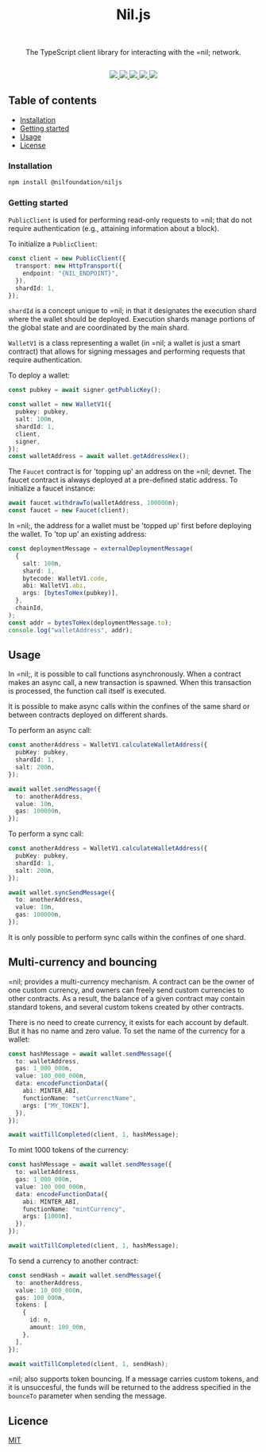 <h1 align="center">Nil.js</h1>

<br />

<p align="center">
  The TypeScript client library for interacting with the =nil; network.
</p>

<row style="display: flex; gap: 10px;"><p align="center">
  <a href="https://github.com/NilFoundation/nil.js/actions/workflows/build.yaml">
    <picture>
      <img src="https://img.shields.io/github/actions/workflow/status/NilFoundation/nil.js/.github%2Fworkflows%2Fbuild.yaml"/>
    </picture>
  </a>
  <a href="https://www.npmjs.com/package/@nilfoundation/niljs">
    <picture>
      <img src="https://img.shields.io/npm/dy/%40nilfoundation%2Fniljs"/>
    </picture>
  </a>
  <a href="https://github.com/NilFoundation/nil.js">
    <picture>
      <img src="https://img.shields.io/github/stars/NilFoundation/nil.js"/>
    </picture>
  </a>
  <a href="https://github.com/NilFoundation/nil.js/actions/workflows/build.yaml">
    <picture>
      <img src="https://img.shields.io/npm/v/%40nilfoundation%2Fniljs"/>
    </picture>
  </a>
  <a href="https://github.com/NilFoundation/nil.js">
    <picture>
      <img src="https://img.shields.io/github/forks/NilFoundation/nil.js"/>
    </picture>
  </a>
</p>
</row>

## Table of contents

- [Installation](#installation)
- [Getting started](#getting-started)
- [Usage](#usage)
- [License](#license)

### Installation

```bash
npm install @nilfoundation/niljs
```

### Getting started

`PublicClient` is used for performing read-only requests to =nil; that do not require authentication (e.g., attaining information about a block).

To initialize a `PublicClient`:

```typescript
const client = new PublicClient({
  transport: new HttpTransport({
    endpoint: "{NIL_ENDPOINT}",
  }),
  shardId: 1,
});
```

`shardId` is a concept unique to =nil; in that it designates the execution shard where the wallet should be deployed. Execution shards manage portions of the global state and are coordinated by the main shard.

`WalletV1` is a class representing a wallet (in =nil; a wallet is just a smart contract) that allows for signing messages and performing requests that require authentication.

To deploy a wallet:

```typescript
const pubkey = await signer.getPublicKey();

const wallet = new WalletV1({
  pubkey: pubkey,
  salt: 100n,
  shardId: 1,
  client,
  signer,
});
const walletAddress = await wallet.getAddressHex();
```

The `Faucet` contract is for 'topping up' an address on the =nil; devnet. The faucet contract is always deployed at a pre-defined static address. To initialize a faucet instance:

```typescript
await faucet.withdrawTo(walletAddress, 100000n);
const faucet = new Faucet(client);
```

In =nil;, the address for a wallet must be 'topped up' first before deploying the wallet. To 'top up' an existing address:

```typescript
const deploymentMessage = externalDeploymentMessage(
  {
    salt: 100n,
    shard: 1,
    bytecode: WalletV1.code,
    abi: WalletV1.abi,
    args: [bytesToHex(pubkey)],
  },
  chainId,
);
const addr = bytesToHex(deploymentMessage.to);
console.log("walletAddress", addr);
```

## Usage

In =nil;, it is possible to call functions asynchronously. When a contract makes an async call, a new transaction is spawned. When this transaction is processed, the function call itself is executed. 

It is possible to make async calls within the confines of the same shard or between contracts deployed on different shards.

To perform an async call:

```typescript
const anotherAddress = WalletV1.calculateWalletAddress({
  pubKey: pubkey,
  shardId: 1,
  salt: 200n,
});

await wallet.sendMessage({
  to: anotherAddress,
  value: 10n,
  gas: 100000n,
});
```

To perform a sync call:

```typescript
const anotherAddress = WalletV1.calculateWalletAddress({
  pubKey: pubkey,
  shardId: 1,
  salt: 200n,
});

await wallet.syncSendMessage({
  to: anotherAddress,
  value: 10n,
  gas: 100000n,
});
```

It is only possible to perform sync calls within the confines of one shard.

## Multi-currency and bouncing

=nil; provides a multi-currency mechanism. A contract can be the owner of one custom currency, and owners can freely send custom currencies to other contracts. As a result, the balance of a given contract may contain standard tokens, and several custom tokens created by other contracts.

There is no need to create currency, it exists for each account by default. But it has no name and zero value.
To set the name of the currency for a wallet:

```ts
const hashMessage = await wallet.sendMessage({
  to: walletAddress,
  gas: 1_000_000n,
  value: 100_000_000n,
  data: encodeFunctionData({
    abi: MINTER_ABI,
    functionName: "setCurrenctName",
    args: ["MY_TOKEN"],
  }),
});

await waitTillCompleted(client, 1, hashMessage);
```

To mint 1000 tokens of the currency:

```ts
const hashMessage = await wallet.sendMessage({
  to: walletAddress,
  gas: 1_000_000n,
  value: 100_000_000n,
  data: encodeFunctionData({
    abi: MINTER_ABI,
    functionName: "mintCurrency",
    args: [1000n],
  }),
});

await waitTillCompleted(client, 1, hashMessage);
```

To send a currency to another contract:

```ts
const sendHash = await wallet.sendMessage({
  to: anotherAddress,
  value: 10_000_000n,
  gas: 100_000n,
  tokens: [
    {
      id: n,
      amount: 100_00n,
    },
  ],
});

await waitTillCompleted(client, 1, sendHash);
```

=nil; also supports token bouncing. If a message carries custom tokens, and it is unsuccesful, the funds will be returned to the address specified in the `bounceTo` parameter when sending the message.


## Licence

[MIT](./LICENSE)
